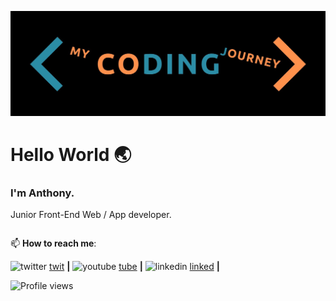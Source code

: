 ![banner]

# Hello World :earth_asia:



### I'm Anthony.

Junior Front-End Web / App developer.



```
```

 📫  **How to reach me**: 

![twitter] [twit] **|** ![youtube] [tube] **|** ![linkedin] [linked] **|** 

[twitter]: https://www.twitter.com/mycodingjourne3
[twit]: /img/twitter.png
[linkedin]: https://www.linkedin.com/in/anthonyjmann87/
[linked]: /img/linkedin.png
[youtube]: https://www.youtube.com/channel/UCovfFTizfG9SdN4zCptsPzA?view_as=subscriber
[tube]: /img/youtube.png
[banner]: https://raw.githubusercontent.com/MrAjMann/MrAjMann/master/img/MyCodingJourney.jpeg


![Profile views](https://gpvc.arturio.dev/MrAjMann)
<!--
**MrAjMann/MrAjMann** is a ✨ _special_ ✨ repository because its `README.md` (this file) appears on your GitHub profile.

Here are some ideas to get you started:

- 🔭 I’m currently working on ...
- 🌱 I’m currently learning ...
- 👯 I’m looking to collaborate on ...
- 🤔 I’m looking for help with ...
- 💬 Ask me about ...
- 📫 How to reach me: ...
- 😄 Pronouns: ...
- ⚡ Fun fact: ...
-->
